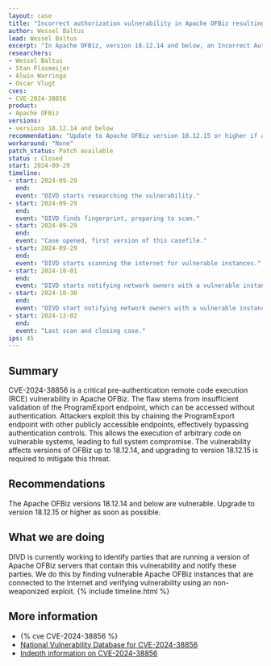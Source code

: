 ```yaml
---
layout: case
title: "Incorrect authorization vulnerability in Apache OFBiz resulting in RCE"
author: Wessel Baltus
lead: Wessel Baltus
excerpt: "In Apache OFBiz, version 18.12.14 and below, an Incorrect Authorization vulnerability exists that allows pre-authentication remote code execution (RCE) resulting in an attacker being able to execute arbitrary commands on the affected system by sending a specially crafted HTTP request."
researchers:
- Wessel Baltus 
- Stan Plasmeijer
- Alwin Warringa
- Oscar Vlugt
cves:
- CVE-2024-38856
product:
- Apache OFBiz
versions: 
- versions 18.12.14 and below
recommendation: "Update to Apache OFBiz version 18.12.15 or higher if available"
workaround: "None"
patch_status: Patch available
status : Closed
start: 2024-09-29
timeline:
- start: 2024-09-29
  end:
  event: "DIVD starts researching the vulnerability."
- start: 2024-09-29
  end:
  event: "DIVD finds fingerprint, preparing to scan."
- start: 2024-09-29
  end:
  event: "Case opened, first version of this casefile."
- start: 2024-09-29
  end:
  event: "DIVD starts scanning the internet for vulnerable instances."
- start: 2024-10-01
  end:
  event: "DIVD starts notifying network owners with a vulnerable instance in their network."
- start: 2024-10-30
  end:
  event: "DIVD start notifying network owners with a vulnerable instance in their network for the second time."
- start: 2024-12-02
  end:
  event: "Last scan and closing case."
ips: 45
---
```


## Summary

CVE-2024-38856 is a critical pre-authentication remote code execution (RCE) vulnerability in Apache OFBiz. The flaw stems from insufficient validation of the ProgramExport endpoint, which can be accessed without authentication. Attackers exploit this by chaining the ProgramExport endpoint with other publicly accessible endpoints, effectively bypassing authentication controls. This allows the execution of arbitrary code on vulnerable systems, leading to full system compromise. The vulnerability affects versions of OFBiz up to 18.12.14, and upgrading to version 18.12.15 is required to mitigate this threat.

## Recommendations

The Apache OFBiz versions 18.12.14 and below are vulnerable. Upgrade to version 18.12.15 or higher as soon as possible.

## What we are doing

DIVD is currently working to identify parties that are running a version of Apache OFBiz servers that contain this vulnerability and notify these parties. We do this by finding vulnerable Apache OFBiz instances that are connected to the Internet and verifying vulnerability using an non-weaponized exploit.
{% include timeline.html %}

## More information

* {% cve CVE-2024-38856 %}
* [National Vulnerability Database for CVE-2024-38856](https://nvd.nist.gov/vuln/detail/CVE-2024-38856)
* [Indepth information on CVE-2024-38856](https://www.zscaler.com/blogs/security-research/cve-2024-38856-pre-auth-rce-vulnerability-apache-ofbiz)
